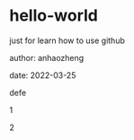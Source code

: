 # hello-world
just for learn how to use github

author: anhaozheng

date: 2022-03-25

defe 


1 


2
